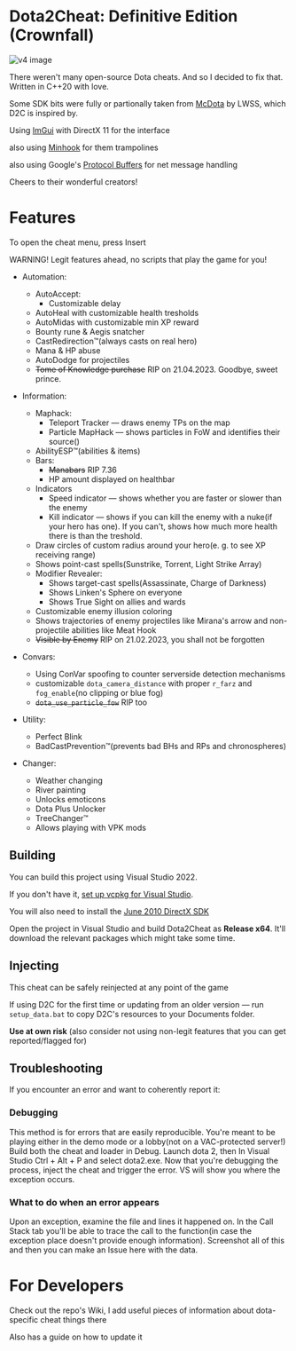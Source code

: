 # Dota2Cheat: Definitive Edition (Crownfall)

![v4 image](https://github.com/ExistedGit/Dota2Cheat/assets/66470490/88dbfa94-0ba3-4d53-b355-8cb18de98d71)

There weren't many open-source Dota cheats. And so I decided to fix that. Written in C++20 with love.

Some SDK bits were fully or partionally taken from [McDota](https://github.com/LWSS/McDota) by LWSS, which D2C is inspired by.

Using [ImGui](https://github.com/ocornut/imgui) with DirectX 11 for the interface

also using [Minhook](https://github.com/TsudaKageyu/minhook) for them trampolines

also using Google's [Protocol Buffers](https://github.com/protocolbuffers/protobuf) for net message handling

Cheers to their wonderful creators!

# Features

To open the cheat menu, press Insert

WARNING! Legit features ahead, no scripts that play the game for you!

- Automation:
  - AutoAccept:
    - Customizable delay
  - AutoHeal with customizable health tresholds
  - AutoMidas with customizable min XP reward
  - Bounty rune & Aegis snatcher
  - CastRedirection™(always casts on real hero)
  - Mana & HP abuse
  - AutoDodge for projectiles
  - ~~Tome of Knowledge purchase~~ RIP on 21.04.2023. Goodbye, sweet prince.
- Information:
  - Maphack:
    - Teleport Tracker — draws enemy TPs on the map
    - Particle MapHack — shows particles in FoW and identifies their source()
  - AbilityESP™(abilities & items)
  - Bars:
    - ~~Manabars~~ RIP 7.36
    - HP amount displayed on healthbar
  - Indicators
    - Speed indicator — shows whether you are faster or slower than the enemy
    - Kill indicator — shows if you can kill the enemy with a nuke(if your hero has one). If you can't, shows how much more health there is than the treshold.
  - Draw circles of custom radius around your hero(e. g. to see XP receiving range)
  - Shows point-cast spells(Sunstrike, Torrent, Light Strike Array)
  - Modifier Revealer:
    - Shows target-cast spells(Assassinate, Charge of Darkness)
    - Shows Linken's Sphere on everyone
    - Shows True Sight on allies and wards
  - Customizable enemy illusion coloring
  - Shows trajectories of enemy projectiles like Mirana's arrow and non-projectile abilities like Meat Hook
  - ~~Visible by Enemy~~ RIP on 21.02.2023, you shall not be forgotten
- Convars:

  - Using ConVar spoofing to counter serverside detection mechanisms
  - customizable `dota_camera_distance` with proper `r_farz` and `fog_enable`(no clipping or blue fog)
  - ~~`dota_use_particle_fow`~~ RIP too

- Utility:

  - Perfect Blink
  - BadCastPrevention™(prevents bad BHs and RPs and chronospheres)

- Changer:
  - Weather changing
  - River painting
  - Unlocks emoticons
  - Dota Plus Unlocker
  - TreeChanger™
  - Allows playing with VPK mods

## Building

You can build this project using Visual Studio 2022.

If you don't have it, [set up vcpkg for Visual Studio](https://learn.microsoft.com/en-us/vcpkg/get_started/get-started-msbuild?pivots=shell-cmd#1---set-up-vcpkg).

You will also need to install the [June 2010 DirectX SDK](https://www.microsoft.com/en-us/download/details.aspx?id=6812)

Open the project in Visual Studio and build Dota2Cheat as **Release x64**. It'll download the relevant packages which might take some time.

## Injecting

This cheat can be safely reinjected at any point of the game

If using D2C for the first time or updating from an older version — run `setup_data.bat` to copy D2C's resources to your Documents folder.

**Use at own risk** (also consider not using non-legit features that you can get reported/flagged for)

## Troubleshooting

If you encounter an error and want to coherently report it:

### Debugging

This method is for errors that are easily reproducible. You're meant to be playing either in the demo mode or a lobby(not on a VAC-protected server!)
Build both the cheat and loader in Debug. Launch dota 2, then In Visual Studio Ctrl + Alt + P and select dota2.exe.
Now that you're debugging the process, inject the cheat and trigger the error. VS will show you where the exception occurs.

### What to do when an error appears

Upon an exception, examine the file and lines it happened on. In the Call Stack tab you'll be able to trace the call to the function(in case the exception place doesn't provide enough information). Screenshot all of this and then you can make an Issue here with the data.

# For Developers

Check out the repo's Wiki, I add useful pieces of information about dota-specific cheat things there

Also has a guide on how to update it
